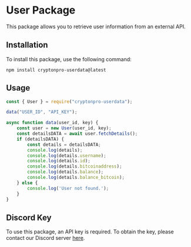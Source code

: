 # User Package

This package allows you to retrieve user information from an external API.

## Installation

To install this package, use the following command:

```
npm install cryptonpro-userdata@latest
```

## Usage

```javascript
const { User } = require("cryptonpro-userdata");

data("USER_ID", "API_KEY");

async function data(user_id, key) {
    const user = new User(user_id, key);
    const detailsDATA = await user.fetchDetails();
    if (detailsDATA) {
        const details = detailsDATA;
        console.log(details);
        console.log(details.username);
        console.log(details.id);
        console.log(details.bitcoinaddress);
        console.log(details.balance);
        console.log(details.balance_bitcoin);
    } else {
        console.log('User not found.');
    }
}
```

## Discord Key

To use this package, an API key is required. To obtain the key, please contact our Discord server [here](https://discord.gg/WN7ggJRKHy).
